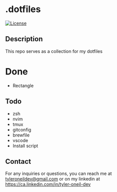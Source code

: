 # .dotfiles

[![License](https://img.shields.io/badge/License-MIT-blue.svg)](https://opensource.org/licenses/MIT)

## Description
This repo serves as a collection for my dotfiles

# Done
- Rectangle

## Todo
- zsh
- nvim
- tmux
- gitconfig
- brewfile
- vscode
- Install script

## Contact

For any inquiries or questions, you can reach me at tyleroneildev@gmail.com
or on my linkedin at https://ca.linkedin.com/in/tyler-oneil-dev
